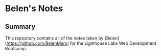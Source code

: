 # Belen's Notes

## Summary

This repository contains all of the notes taken by [Belen] (https://github.com/BelenMaru) for the Lighthouse Labs Web Development Bootcamp.
